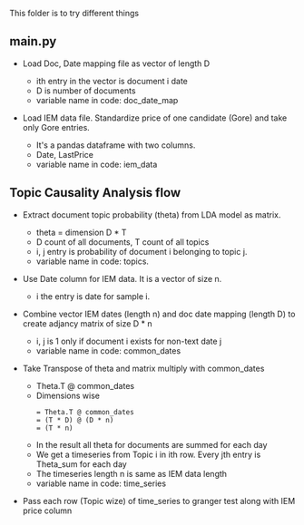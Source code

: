 This folder is to try different things

## main.py
- Load Doc, Date mapping file as vector of length D
    - ith entry in the vector is document i date
    - D is number of documents
    - variable name in code: doc_date_map

- Load IEM data file. Standardize price of one candidate (Gore)
    and take only Gore entries.
    - It's a pandas dataframe with two columns.
    - Date, LastPrice
    - variable name in code: iem_data


## Topic Causality Analysis flow
- Extract document topic probability (theta) from LDA model as matrix.
    - theta =  dimension D * T
    - D count of all documents, T count of all topics
    - i, j entry is probability of document i belonging to topic j.
    - variable name in code: topics.

- Use Date column for IEM data. It is a vector of size n.
    - i the entry is date for sample i.
  

- Combine vector IEM dates (length n) and doc date mapping (length D)
    to create adjancy matrix of size D * n
    - i, j is 1 only if document i exists for non-text date j
    - variable name in code: common_dates

- Take Transpose of theta and matrix multiply with common_dates
    - Theta.T @ common_dates
    - Dimensions wise
        ```
        = Theta.T @ common_dates
        = (T * D) @ (D * n)
        = (T * n)
        ``` 
    - In the result all theta for documents are summed for each day
    - We get a timeseries from Topic i in ith row. Every jth entry is
        Theta_sum for each day
    - The timeseries length n is same as IEM data length
    - variable name in code: time_series

- Pass each row (Topic wize) of time_series to granger test along with IEM price column